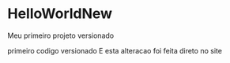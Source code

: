 # HelloWorldNew
  Meu primeiro projeto versionado
  
  primeiro codigo versionado
  E esta alteracao foi feita direto no site
